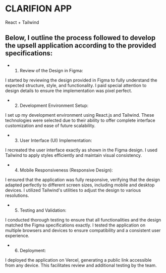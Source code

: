 # CLARIFION APP 
React + Tailwind


## Below, I outline the process followed to develop the upsell application according to the provided specifications:

- 1. Review of the Design in Figma:

I started by reviewing the design provided in Figma to fully understand the expected structure, style, and functionality. I paid special attention to design details to ensure the implementation was pixel perfect.

- 2. Development Environment Setup:

I set up my development environment using React.js and Tailwind. These technologies were selected due to their ability to offer complete interface customization and ease of future scalability.

- 3. User Interface (UI) Implementation:

I recreated the user interface exactly as shown in the Figma design. I used Tailwind to apply styles efficiently and maintain visual consistency.

- 4. Mobile Responsiveness (Responsive Design):

I ensured that the application was fully responsive, verifying that the design adapted perfectly to different screen sizes, including mobile and desktop devices. I utilized Tailwind's utilities to adjust the design to various resolutions.

- 5. Testing and Validation:

I conducted thorough testing to ensure that all functionalities and the design matched the Figma specifications exactly. I tested the application on multiple browsers and devices to ensure compatibility and a consistent user experience.

- 6. Deployment:

I deployed the application on Vercel, generating a public link accessible from any device. This facilitates review and additional testing by the team.

